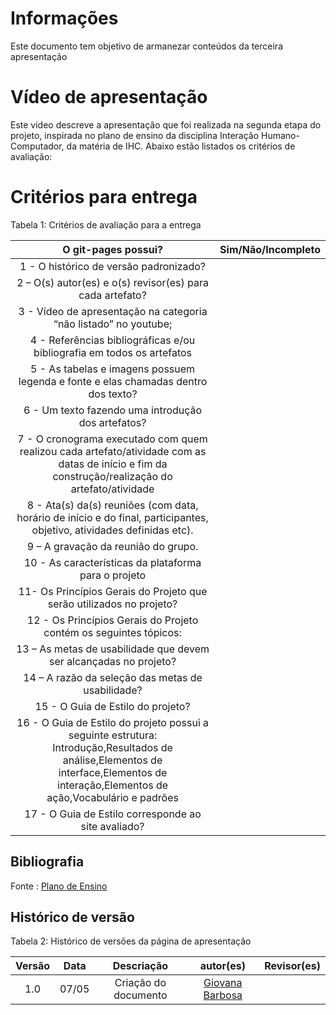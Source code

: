 # Informações

Este documento tem objetivo de armanezar conteúdos da terceira apresentação



# Vídeo de apresentação 



Este video descreve a apresentação que foi realizada na segunda etapa do projeto, inspirada no plano de ensino da disciplina Interação Humano-Computador, da matéria de IHC. Abaixo estão listados os critérios de avaliação:
# Critérios para entrega

Tabela 1: Critérios de avaliação para a entrega 

| O git-pages possui?     | Sim/Não/Incompleto |
| :--------: | :----: |     
1 - O histórico de versão padronizado? | 
2 – O(s) autor(es) e o(s) revisor(es) para cada artefato? | 
3 - Vídeo de apresentação na categoria “não listado” no youtube; |
4 - Referências bibliográficas e/ou bibliografia em todos os artefatos|
5 - As tabelas e imagens possuem legenda e fonte e elas chamadas dentro dos texto? | 
6 - Um texto fazendo uma introdução dos artefatos?| 
7 - O cronograma executado com quem realizou cada artefato/atividade com as datas de início e fim da construção/realização do artefato/atividade | 
8 - Ata(s) da(s) reuniões (com data, horário de início e do final, participantes, objetivo, atividades definidas etc). | 
9 – A gravação da reunião do grupo. | 
10 - As características da plataforma para o projeto| 
11- Os Princípios Gerais do Projeto que serão utilizados no projeto?| 
12 - Os Princípios Gerais do Projeto contém os seguintes tópicos:| 
13 – As metas de usabilidade que devem ser alcançadas no projeto? |
14 – A razão da seleção das metas de usabilidade? |
15 - O Guia de Estilo do projeto?| 
16 - O Guia de Estilo do projeto possui a seguinte estrutura: Introdução,Resultados de análise,Elementos de interface,Elementos de interação,Elementos de ação,Vocabulário e padrões | 
17 -  O Guia de Estilo corresponde ao site avaliado?|


## Bibliografia 
Fonte : [Plano de Ensino](https://aprender3.unb.br/pluginfile.php/2843624/mod_resource/content/48/Plano_de_Ensino%20FIHC%20012024%20Turma%201.pdf)

## Histórico de versão

Tabela 2: Histórico de versões da página de apresentação

|                            Versão                             |              Data               |                    Descriação                     | autor(es)           |  Revisor(es)          |
| :----------------------------------------------------------: | :-------------------------------: | :-------------------------------------------------: | :-------------------------------: |  :-------------------------------: | 
| 1.0 |  07/05  | Criação do documento |[Giovana Barbosa ](https://github.com/gio221)|||

